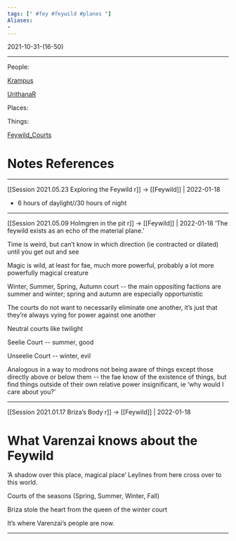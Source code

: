 ```yaml
---
tags: [" #fey #feywild #planes "]
Aliases:
- 
---
```

2021-10-31-(16-50)

---

People:


[Krampus](../../people/Krampus.md)


[UrithanaR](../../people/UrithanaR.md)


Places:


Things:


[Feywild_Courts](../../people/Factions/Feywild_Courts.md)

# Notes References
---

[[Session 2021.05.23 Exploring the Feywild r]] -> [[Feywild]] | 2022-01-18
-   6 hours of daylight//30 hours of night

---

[[Session 2021.05.09 Holmgren in the pit r]] -> [[Feywild]] | 2022-01-18
‘The feywild exists as an echo of the material plane.’

Time is weird, but can’t know in which direction (ie contracted or dilated) until you get out and see

Magic is wild, at least for fae, much more powerful, probably a lot more powerfully magical creature

  

Winter, Summer, Spring, Autumn court -- the main oppositing factions are summer and winter; spring and autumn are especially opportunistic

The courts do not want to necessarily eliminate one another, it’s just that they’re always vying for power against one another

Neutral courts like twilight

  

Seelie Court -- summer, good

Unseelie Court -- winter, evil

  

Analogous in a way to modrons not being aware of things except those directly above or below them -- the fae know of the existence of things, but find things outside of their own relative power insignificant, ie ‘why would I care about you?’

---

[[Session 2021.01.17 Briza’s Body r]] -> [[Feywild]] | 2022-01-18
# What Varenzai knows about the Feywild

‘A shadow over this place, magical place’ Leylines from here cross over to this world.

Courts of the seasons (Spring, Summer, Winter, Fall)

Briza stole the heart from the queen of the winter court

It’s where Varenzai’s people are now.

---
